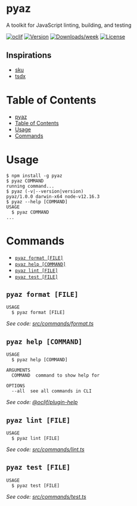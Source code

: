 # pyaz

A toolkit for JavaScript linting, building, and testing

[![oclif](https://img.shields.io/badge/cli-oclif-brightgreen.svg)](https://oclif.io)
[![Version](https://img.shields.io/npm/v/pyaz.svg)](https://npmjs.org/package/pyaz)
[![Downloads/week](https://img.shields.io/npm/dw/pyaz.svg)](https://npmjs.org/package/pyaz)
[![License](https://img.shields.io/npm/l/pyaz.svg)](https://github.com/github:nwalters512/pyaz/blob/master/package.json)

## Inspirations

- [sku](https://github.com/seek-oss/sku)
- [tsdx](https://github.com/formium/tsdx)

# Table of Contents

<!-- toc -->

- [pyaz](#pyaz)
- [Table of Contents](#table-of-contents)
- [Usage](#usage)
- [Commands](#commands)
<!-- tocstop -->

# Usage

<!-- usage -->

```sh-session
$ npm install -g pyaz
$ pyaz COMMAND
running command...
$ pyaz (-v|--version|version)
pyaz/1.0.0 darwin-x64 node-v12.16.3
$ pyaz --help [COMMAND]
USAGE
  $ pyaz COMMAND
...
```

<!-- usagestop -->

# Commands

<!-- commands -->

- [`pyaz format [FILE]`](#pyaz-format-file)
- [`pyaz help [COMMAND]`](#pyaz-help-command)
- [`pyaz lint [FILE]`](#pyaz-lint-file)
- [`pyaz test [FILE]`](#pyaz-test-file)

## `pyaz format [FILE]`

```
USAGE
  $ pyaz format [FILE]
```

_See code: [src/commands/format.ts](https://github.com/nwalters512/pyaz/blob/v1.0.0/src/commands/format.ts)_

## `pyaz help [COMMAND]`

```
USAGE
  $ pyaz help [COMMAND]

ARGUMENTS
  COMMAND  command to show help for

OPTIONS
  --all  see all commands in CLI
```

_See code: [@oclif/plugin-help](https://github.com/oclif/plugin-help/blob/v3.2.0/src/commands/help.ts)_

## `pyaz lint [FILE]`

```
USAGE
  $ pyaz lint [FILE]
```

_See code: [src/commands/lint.ts](https://github.com/nwalters512/pyaz/blob/v1.0.0/src/commands/lint.ts)_

## `pyaz test [FILE]`

```
USAGE
  $ pyaz test [FILE]
```

_See code: [src/commands/test.ts](https://github.com/nwalters512/pyaz/blob/v1.0.0/src/commands/test.ts)_

<!-- commandsstop -->
